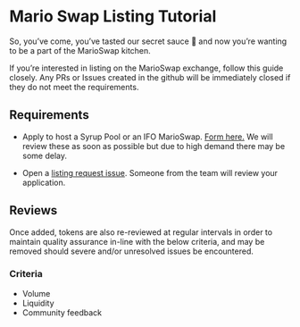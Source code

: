 # Mario Swap Listing Tutorial

So, you’ve come, you’ve tasted our secret sauce 🥞 and now you’re wanting to be a part of the MarioSwap kitchen.

If you’re interested in listing on the MarioSwap exchange, follow this guide closely. Any PRs or Issues created in the github will be immediately closed if they do not meet the requirements.

## Requirements

- Apply to host a Syrup Pool or an IFO MarioSwap. [Form here.](https://docs.google.com/forms/d/e/1FAIpQLScGdT5rrVMr4WOWr08pvcroSeuIOtEJf1sVdQGVdcAOqryigQ/viewform) We will review these as soon as possible but due to high demand there may be some delay.

- Open a [listing request issue](https://github.com/marioswap/mario-swap-interface/issues/new?assignees=Chef-Chungus&labels=listing&template=listing-request.md&title=%5BListing%5D+Request+listing+for+%7BADD+TOKEN+NAME+HERE%7D). Someone from the team will review your application.

## Reviews

Once added, tokens are also re-reviewed at regular intervals in order to maintain quality assurance in-line with the below criteria, and may be removed should severe and/or unresolved issues be encountered.

### Criteria

- Volume
- Liquidity
- Community feedback

